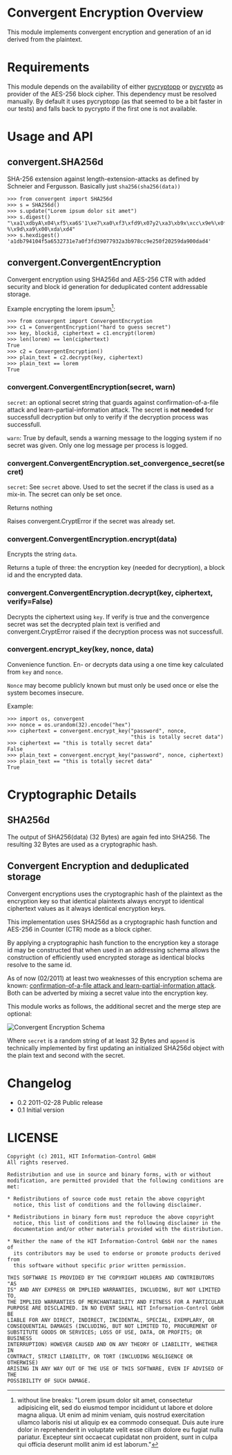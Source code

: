 # Convergent Encryption Overview

This module implements convergent encryption and generation of an id derived
from the plaintext.


# Requirements

This module depends on the availability of either [pycryptopp][] or
[pycrypto][] as provider of the AES-256 block cipher. This dependency must be
resolved manually. By default it uses pycryptopp (as that seemed to be a bit
faster in our tests) and falls back to pycrypto if the first one is not
available.


# Usage and API

## convergent.SHA256d

SHA-256 extension against length-extension-attacks as defined by Schneier and Fergusson. Basically just `sha256(sha256(data))`

    >>> from convergent import SHA256d
    >>> s = SHA256d()
    >>> s.update("Lorem ipsum dolor sit amet")
    >>> s.digest()
    "\xa1\xdbyA\x04\xf5\xa6S'1\xe7\xa0\xf3\xfd9\x07y2\xa3\xb9x\xcc\x9e%\x0f %\x9d\xa9\x00\xda\xd4"
    >>> s.hexdigest()
    'a1db794104f5a6532731e7a0f3fd39077932a3b978cc9e250f20259da900dad4'


## convergent.ConvergentEncryption

Convergent encryption using SHA256d and AES-256 CTR with added security and
block id generation for deduplicated content addressable storage.

Example encrypting the lorem ipsum[^1]:

    >>> from convergent import ConvergentEncryption
    >>> c1 = ConvergentEncryption("hard to guess secret")
    >>> key, blockid, ciphertext = c1.encrypt(lorem)
    >>> len(lorem) == len(ciphertext)
    True
    >>> c2 = ConvergentEncryption()
    >>> plain_text = c2.decrypt(key, ciphertext)
    >>> plain_text == lorem
    True

### convergent.ConvergentEncryption(secret, warn)

`secret`: an optional secret string that guards against confirmation-of-a-file
attack and learn-partial-information attack. The secret is **not needed** for
successfull decryption but only to verify if the decryption process was
successfull.

`warn`: True by default, sends a warning message to the logging system if no
secret was given. Only one log message per process is logged.

### convergent.ConvergentEncryption.set_convergence_secret(secret)

`secret`: See `secret` above. Used to set the secret if the class is used as a
mix-in. The secret can only be set once.

Returns nothing

Raises convergent.CryptError if the secret was already set.


### convergent.ConvergentEncryption.encrypt(data)

Encrypts the string `data`.

Returns a tuple of three: the encryption key (needed for decryption), a block
id and the encrypted data.

### convergent.ConvergentEncryption.decrypt(key, ciphertext, verify=False)

Decrypts the ciphertext using `key`. If verify is true and the convergence
secret was set the decrypted plain text is verified and convergent.CryptError
raised if the decryption process was not successfull.


### convergent.encrypt_key(key, nonce, data)

Convenience function. En- or decrypts data using a one time key calculated
from `key` and `nonce`.

`Nonce` may become publicly known but must only be used once or else the
system becomes insecure.

Example:

    >>> import os, convergent
    >>> nonce = os.urandom(32).encode("hex")
    >>> ciphertext = convergent.encrypt_key("password", nonce,
                                            "this is totally secret data")
    >>> ciphertext == "this is totally secret data"
    False
    >>> plain_text = convergent.encrypt_key("password", nonce, ciphertext)
    >>> plain_text == "this is totally secret data"
    True

[^1]: without line breaks: "Lorem ipsum dolor sit amet, consectetur
adipisicing elit, sed do eiusmod tempor incididunt ut labore et dolore magna
aliqua. Ut enim ad minim veniam, quis nostrud exercitation ullamco laboris
nisi ut aliquip ex ea commodo consequat. Duis aute irure dolor in
reprehenderit in voluptate velit esse cillum dolore eu fugiat nulla pariatur.
Excepteur sint occaecat cupidatat non proident, sunt in culpa qui officia
deserunt mollit anim id est laborum."


# Cryptographic Details

## SHA256d

The output of SHA256(data) (32 Bytes) are again fed into SHA256. The resulting
32 Bytes are used as a cryptographic hash.

## Convergent Encryption and deduplicated storage

Convergent encryptions uses the cryptographic hash of the plaintext as the
encryption key so that identical plaintexts always encrypt to identical
ciphertext values as it always   identical encryption keys.

This implementation uses SHA256d as a cryptographic hash function and AES-256 in Counter (CTR) mode as a block cipher.

By applying a cryptographic hash function to the encryption key a storage id
may be constructed that when used in an addressing schema allows the
construction of efficiently used encrypted storage as identical blocks resolve
to the same id.

As of now (02/2011) at least two weaknesses of this encryption schema are
known: [confirmation-of-a-file attack and learn-partial-information
attack][attacks1]. Both can be adverted by mixing a secret value into the
encryption key.

This module works as follows, the additional secret and the merge step are
optional:

![Convergent Encryption Schema](py-convergent-encryption/raw/master/Documentation/CE-Schema.png)

Where `secret` is a random string of at least 32 Bytes and `append` is
technically implemented by first updating an initialized SHA256d object with
the plain text and second with the secret.


# Changelog

* 0.2 2011-02-28 Public release
* 0.1 Initial version

# LICENSE

    Copyright (c) 2011, HIT Information-Control GmbH
    All rights reserved.

    Redistribution and use in source and binary forms, with or without
    modification, are permitted provided that the following conditions are
    met:

    * Redistributions of source code must retain the above copyright
      notice, this list of conditions and the following disclaimer.

    * Redistributions in binary form must reproduce the above copyright
      notice, this list of conditions and the following disclaimer in the
      documentation and/or other materials provided with the distribution.

    * Neither the name of the HIT Information-Control GmbH nor the names of
      its contributors may be used to endorse or promote products derived from
      this software without specific prior written permission.

    THIS SOFTWARE IS PROVIDED BY THE COPYRIGHT HOLDERS AND CONTRIBUTORS "AS
    IS" AND ANY EXPRESS OR IMPLIED WARRANTIES, INCLUDING, BUT NOT LIMITED TO,
    THE IMPLIED WARRANTIES OF MERCHANTABILITY AND FITNESS FOR A PARTICULAR
    PURPOSE ARE DISCLAIMED. IN NO EVENT SHALL HIT Information-Control GmbH BE
    LIABLE FOR ANY DIRECT, INDIRECT, INCIDENTAL, SPECIAL, EXEMPLARY, OR
    CONSEQUENTIAL DAMAGES (INCLUDING, BUT NOT LIMITED TO, PROCUREMENT OF
    SUBSTITUTE GOODS OR SERVICES; LOSS OF USE, DATA, OR PROFITS; OR BUSINESS
    INTERRUPTION) HOWEVER CAUSED AND ON ANY THEORY OF LIABILITY, WHETHER IN
    CONTRACT, STRICT LIABILITY, OR TORT (INCLUDING NEGLIGENCE OR OTHERWISE)
    ARISING IN ANY WAY OUT OF THE USE OF THIS SOFTWARE, EVEN IF ADVISED OF THE
    POSSIBILITY OF SUCH DAMAGE.

[attacks1]: http://www.mail-archive.com/cryptography@metzdowd.com/msg08949.html
[pycrypto]: http://pypi.python.org/pypi/pycrypto
[pycryptopp]: http://pypi.python.org/pypi/pycryptopp